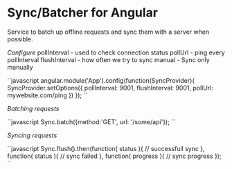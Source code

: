 Sync/Batcher for Angular
====

Service to batch up offline requests and sync them with a server when possible.

*Configure*
pollInterval - used to check connection status
pollUrl - ping every pollInterval
flushInterval - how often we try to sync
manual - Sync only manually

´´javascript
   angular.module('App').config(function(SyncProvider){
      SyncProvider.setOptions({
         pollInterval: 9001,
         flushInterval: 9001,
         pollUrl: mywebsite.com/ping
      })
   });
´´

*Batching requests*

´´javascript
   Sync.batch({method:'GET', url: '/some/api'});
´´

*Syncing requests*

´´javascript
   Sync.flush().then(function( status ){
      // successfull sync
   }, function( status ){
      // sync failed
   }, function( progress ){
      // sync progress
   });
´´
